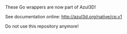 These Go wrappers are now part of Azul3D!

See documentation online:
    http://azul3d.org/native/cp.v1

Do not use this repository anymore!

